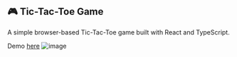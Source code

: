## 🎮 Tic-Tac-Toe Game

A simple browser-based Tic-Tac-Toe game built with React and TypeScript.

Demo [here](https://mariuscyber.github.io/Tic-Tac-Toe/)
![image](https://github.com/user-attachments/assets/15fbb08c-f349-4f35-a8a9-59152e94abb2)
